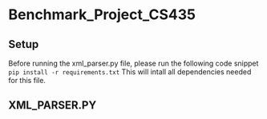 # Benchmark_Project_CS435
## Setup
Before running the xml_parser.py file, please run the following code snippet
`pip install -r requirements.txt`
This will intall all dependencies needed for this file.

## XML_PARSER.PY
